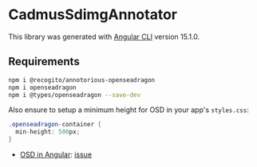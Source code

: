 # CadmusSdimgAnnotator

This library was generated with [Angular CLI](https://github.com/angular/angular-cli) version 15.1.0.

## Requirements

```bash
npm i @recogito/annotorious-openseadragon
npm i openseadragon
npm i @types/openseadragon --save-dev
```

Also ensure to setup a minimum height for OSD in your app's `styles.css`:

```cs
.openseadragon-container {
  min-height: 500px;
}
```

- [OSD in Angular](http://openseadragon.github.io/docs/): [issue](https://github.com/openseadragon/openseadragon/issues/1858)
